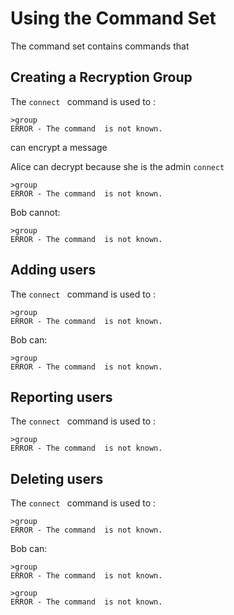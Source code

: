 
# Using the  Command Set

The  command set contains commands that 

## Creating a Recryption Group

The `connect ` command is used to :


````
>group 
ERROR - The command  is not known.
````

can encrypt a message

Alice can decrypt because she is the admin
 `connect ` 


````
>group 
ERROR - The command  is not known.
````

Bob cannot:


````
>group 
ERROR - The command  is not known.
````


## Adding users

The `connect ` command is used to :


````
>group 
ERROR - The command  is not known.
````


Bob can:


````
>group 
ERROR - The command  is not known.
````

## Reporting users

The `connect ` command is used to :


````
>group 
ERROR - The command  is not known.
````


## Deleting users

The `connect ` command is used to :


````
>group 
ERROR - The command  is not known.
````

Bob can:


````
>group 
ERROR - The command  is not known.
````


````
>group 
ERROR - The command  is not known.
````




